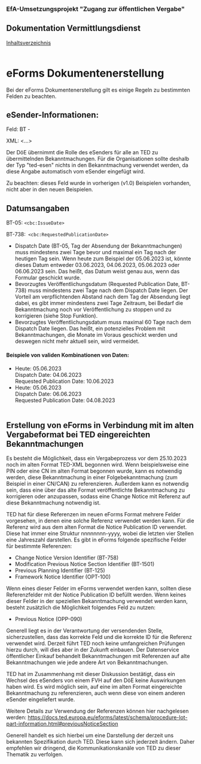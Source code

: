 ### EfA-Umsetzungsprojekt "Zugang zur öffentlichen Vergabe"
## Dokumentation Vermittlungsdienst
[Inhaltsverzeichnis](/documentation/documentation.md)
<br><br>

# eForms Dokumentenerstellung

Bei der eForms Dokumentenerstellung gilt es einige Regeln zu bestimmten Felden zu beachten.

## eSender-Informationen:

Feld: BT - 

XML: <...>

Der DöE übernimmt die Rolle des eSenders für alle an TED zu übermittelnden Bekanntmachungen. Für die Organisationen sollte deshalb der Typ "ted-esen" nichts in den Bekanntmachung verwendet werden, da diese Angabe automatisch vom eSender eingefügt wird. 

Zu beachten: dieses Feld wurde in vorherigen (v1.0) Beispielen vorhanden, nicht aber in den neuen Beispielen.
<br>

## Datumsangaben

BT-05: ``` <cbc:IssueDate> ```

BT-738:``` <cbc:RequestedPublicationDate>```

- Dispatch Date (BT-05, Tag der Absendung der Bekanntmachungen) muss mindestens zwei Tage bevor und maximal ein Tag nach der heutigen Tag sein. Wenn heute zum Beispiel der 05.06.2023 ist, könnte dieses Datum entweder 03.06.2023, 04.06.2023, 05.06.2023 oder 06.06.2023 sein. Das heißt, das Datum weist genau aus, wenn das Formular geschickt wurde.
- Bevorzugtes Veröffentlichungsdatum (Requested Publication Date, BT-738) muss mindestens zwei Tage nach dem Dispatch Date liegen. Der Vorteil am verpflichtenden Abstand nach dem Tag der Absendung liegt dabei, es gibt immer mindestens zwei Tage Zeitraum, bei Bedarf die Bekanntmachung noch vor Veröffentlichung zu stoppen und zu korrigieren (siehe Stop Funktion).
- Bevorzugtes Veröffentlichungsdatum muss maximal 60 Tage nach dem Dispatch Date liegen. Das heißt, ein potenzielles Problem mit Bekanntmachungen, die Monate im Voraus geschickt werden und deswegen nicht mehr aktuell sein, wird vermeidet.

#### Beispiele von validen Kombinationen von Daten:

- Heute: 05.06.2023 <br>
Dispatch Date: 04.06.2023<br>
Requested Publication Date: 10.06.2023<br>
- Heute: 05.06.2023<br>
Dispatch Date: 06.06.2023<br>
Requested Publication Date: 04.08.2023
<br><br>

## Erstellung von eForms in Verbindung mit im alten Vergabeformat bei TED eingereichten Bekanntmachungen

Es besteht die Möglichkeit, dass ein Vergabeprozess vor dem 25.10.2023 noch im alten Format TED-XML begonnen wird. Wenn beispielsweise eine PIN oder eine CN im alten Format begonnen wurde, kann es notwendig werden, diese Bekanntmachung in einer Folgebekanntmachung (zum Beispiel in einer CN/CAN) zu referenzieren. Außerdem kann es notwendig sein, dass eine über das alte Format veröffentlichte Bekanntmachung zu korrigieren oder anzupassen, sodass eine Change Notice mit Referenz auf diese Bekanntmachung notwendig ist. 

TED hat für diese Referenzen im neuen eForms Format mehrere Felder vorgesehen, in denen eine solche Referenz verwendet werden kann. Für die Referenz wird aus dem alten Format die Notice Publication ID verwendet. Diese hat immer eine Struktur nnnnnnnn-yyyy, wobei die letzten vier Stellen eine Jahreszahl darstellen. Es gibt in eForms folgende spezifische Felder für bestimmte Referenzen: 

- Change Notice Version Identifier (BT-758)
- Modification Previous Notice Section Identifier (BT-1501)
- Previous Planning Identifier (BT-125)
- Framework Notice Identifier (OPT-100)

Wenn eines dieser Felder im eForms verwendet werden kann, sollten diese Referenzfelder mit der Notice Publication ID befüllt werden. Wenn keines dieser Felder in der speziellen Bekanntmachung verwendet werden kann, besteht zusätzlich die Möglichkeit folgendes Feld zu nutzen:
- Previous Notice (OPP-090)

Generell liegt es in der Verantwortung der versendenden Stelle, sicherzustellen, dass das korrekte Feld und die korrekte ID für die Referenz verwendet wird. Derzeit führt TED noch keine umfangreichen Prüfungen hierzu durch, will dies aber in der Zukunft einbauen. Der Datenservice öffentlicher Einkauf behandelt Bekanntmachungen mit Referenzen auf alte Bekanntmachungen wie jede andere Art von Bekanntmachungen. 

TED hat im Zusammenhang mit dieser Diskussion bestätigt, dass ein Wechsel des eSenders von einem FVH auf den DöE keine Auswirkungen haben wird. Es wird möglich sein, auf eine im alten Format eingereichte Bekanntmachung zu referenzieren, auch wenn diese von einem anderen eSender eingeliefert wurde. 

Weitere Details zur Verwendung der Referenzen können hier nachgelesen werden: https://docs.ted.europa.eu/eforms/latest/schema/procedure-lot-part-information.html#previousNoticeSection

Generell handelt es sich hierbei um eine Darstellung der derzeit uns bekannten Spezifikation durch TED. Diese kann sich jederzeit ändern. Daher empfehlen wir dringend, die Kommunikationskanäle von TED zu dieser Thematik zu verfolgen. 